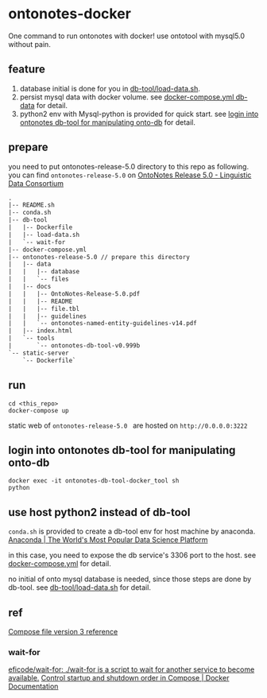 # ontonotes-docker

One command to run ontonotes with docker! use ontotool with mysql5.0 without pain.

## feature

1. database initial is done for you in [db-tool/load-data.sh](db-tool/load-data.sh).
2. persist mysql data with docker volume. see [docker-compose.yml db-data](docker-compose.yml) for detail.
3. python2 env with Mysql-python is provided for quick start. see [login into ontonotes db-tool for manipulating onto-db](login-into-ontonotes-db-tool-for-manipulating-onto-db) for detail.

## prepare

you need to put ontonotes-release-5.0 directory to this repo as following. you can find `ontonotes-release-5.0` on [OntoNotes Release 5.0 - Linguistic Data Consortium](https://catalog.ldc.upenn.edu/LDC2013T19)

```txt
.
|-- README.sh
|-- conda.sh
|-- db-tool
|   |-- Dockerfile
|   |-- load-data.sh
|   `-- wait-for
|-- docker-compose.yml
|-- ontonotes-release-5.0 // prepare this directory
|   |-- data
|   |   |-- database
|   |   `-- files
|   |-- docs
|   |   |-- OntoNotes-Release-5.0.pdf
|   |   |-- README
|   |   |-- file.tbl
|   |   |-- guidelines
|   |   `-- ontonotes-named-entity-guidelines-v14.pdf
|   |-- index.html
|   `-- tools
|       `-- ontonotes-db-tool-v0.999b
`-- static-server
    `-- Dockerfile`
```

## run

```
cd <this_repo>
docker-compose up
```

static web of `ontonotes-release-5.0 ` are hosted on `http://0.0.0.0:3222`

## login into ontonotes db-tool for manipulating onto-db

```
docker exec -it ontonotes-db-tool-docker_tool sh
python
```

## use host python2 instead of db-tool

`conda.sh` is provided to create a db-tool env for host machine by anaconda. [Anaconda | The World's Most Popular Data Science Platform](https://www.anaconda.com/)

in this case, you need to expose the db service's 3306 port to the host. see [docker-compose.yml](docker-compose.yml) for detail.

no initial of onto mysql database is needed, since those steps are done by db-tool. see [db-tool/load-data.sh](db-tool/load-data.sh) for detail.

## ref

[Compose file version 3 reference](https://docs.docker.com/compose/compose-file/#depends_on)

### wait-for

[eficode/wait-for: ./wait-for is a script to wait for another service to become available.](https://github.com/eficode/wait-for)
[Control startup and shutdown order in Compose | Docker Documentation](https://docs.docker.com/compose/startup-order/)
